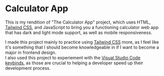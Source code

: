 # Calculator App
This is my rendition of "The Calculator App" project, which uses HTML, [Tailwind CSS](https://tailwindcss.com/), and JavaScript to bring you a functioning calculator web app that has dark and light mode support, as well as mobile responsiveness.

I made this project mainly to practice using [Tailwind CSS](https://tailwindcss.com/) more, as I feel like it's something that I should become knowledgeable in if I want to become a major in frontend design.<br>I also used this project to experiement with the [Visual Studio Code keybinds](https://code.visualstudio.com/shortcuts/keyboard-shortcuts-windows.pdf), as those are crucial to helping a developer speed up their development process.